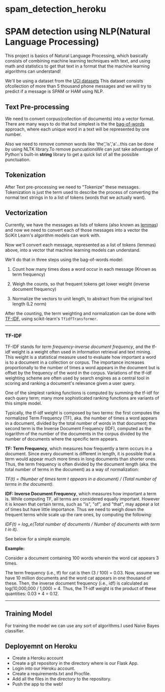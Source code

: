 # spam_detection_heroku
# SPAM detection using NLP(Natural Language Processing)


This project is basics of Natural Language Processing, which basically consists of combining machine learning techniques with text, and using math and statistics to get that text in a format that the machine learning algorithms can understand!


We'll be using a dataset from the [UCI datasets](https://archive.ics.uci.edu/ml/datasets/SMS+Spam+Collection)
This dataset consists ofcollection of more than 5 thousand phone messages and we will try to predict if a message is SPAM or HAM using NLP.

## Text Pre-processing

We need to convert corpus(collection of documents) into a vector format. There are many ways to do that but simplest is the the [bag-of-words](http://en.wikipedia.org/wiki/Bag-of-words_model) approach, where each unique word in a text will be represented by one number.

Also we need to remove common words like 'the','is','a'...this can be done by using NLTK library.To remove puncuationsWe can just take advantage of Python's built-in **string** library to get a quick list of all the possible punctuation.

## Tokenization

After Text pre-processing we need to "Tokenize" these messages. Tokenization is just the term used to describe the process of converting the normal text strings in to a list of tokens (words that we actually want).


## Vectorization

Currently, we have the messages as lists of tokens (also known as [lemmas](http://nlp.stanford.edu/IR-book/html/htmledition/stemming-and-lemmatization-1.html)) and now we need to convert each of those messages into a vector the SciKit Learn's algorithm models can work with.

Now we'll convert each message, represented as a list of tokens (lemmas) above, into a vector that machine learning models can understand.

We'll do that in three steps using the bag-of-words model:

1. Count how many times does a word occur in each message (Known as term frequency)

2. Weigh the counts, so that frequent tokens get lower weight (inverse document frequency)

3. Normalize the vectors to unit length, to abstract from the original text length (L2 norm)


After the counting, the term weighting and normalization can be done with [TF-IDF](http://en.wikipedia.org/wiki/Tf%E2%80%93idf), using scikit-learn's `TfidfTransformer`.

____
###  TF-IDF
TF-IDF stands for *term frequency-inverse document frequency*, and the tf-idf weight is a weight often used in information retrieval and text mining. This weight is a statistical measure used to evaluate how important a word is to a document in a collection or corpus. The importance increases proportionally to the number of times a word appears in the document but is offset by the frequency of the word in the corpus. Variations of the tf-idf weighting scheme are often used by search engines as a central tool in scoring and ranking a document's relevance given a user query.

One of the simplest ranking functions is computed by summing the tf-idf for each query term; many more sophisticated ranking functions are variants of this simple model.

Typically, the tf-idf weight is composed by two terms: the first computes the normalized Term Frequency (TF), aka. the number of times a word appears in a document, divided by the total number of words in that document; the second term is the Inverse Document Frequency (IDF), computed as the logarithm of the number of the documents in the corpus divided by the number of documents where the specific term appears.

**TF: Term Frequency**, which measures how frequently a term occurs in a document. Since every document is different in length, it is possible that a term would appear much more times in long documents than shorter ones. Thus, the term frequency is often divided by the document length (aka. the total number of terms in the document) as a way of normalization: 

*TF(t) = (Number of times term t appears in a document) / (Total number of terms in the document).*

**IDF: Inverse Document Frequency**, which measures how important a term is. While computing TF, all terms are considered equally important. However it is known that certain terms, such as "is", "of", and "that", may appear a lot of times but have little importance. Thus we need to weigh down the frequent terms while scale up the rare ones, by computing the following: 

*IDF(t) = log_e(Total number of documents / Number of documents with term t in it).*

See below for a simple example.

**Example:**

Consider a document containing 100 words wherein the word cat appears 3 times. 

The term frequency (i.e., tf) for cat is then (3 / 100) = 0.03. Now, assume we have 10 million documents and the word cat appears in one thousand of these. Then, the inverse document frequency (i.e., idf) is calculated as log(10,000,000 / 1,000) = 4. Thus, the Tf-idf weight is the product of these quantities: 0.03 * 4 = 0.12.
____

## Training Model

For training the model we can use any sort of algorithms.I used Naive Bayes classifier.

## Deployemnt on Heroku
* Create a Heroku account
* Create a git repository in the directory where is our Flask App.
* Login into our Heroku account.
* Create a requirements.txt and Procfile.
* Add all the files in the directory to the repository.
* Push the app to the web!
